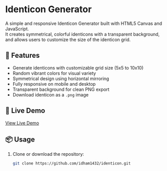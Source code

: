 # Identicon Generator

A simple and responsive Identicon Generator built with HTML5 Canvas and JavaScript.  
It creates symmetrical, colorful identicons with a transparent background, and allows users to customize the size of the identicon grid.

## 🌟 Features

- Generate identicons with customizable grid size (5x5 to 10x10)
- Random vibrant colors for visual variety
- Symmetrical design using horizontal mirroring
- Fully responsive on mobile and desktop
- Transparent background for clean PNG export
- Download identicon as a `.png` image

## 🚀 Live Demo

[View Live Demo](https://your-username.idham1432.io/identicon)  


## 📦 Usage

1. Clone or download the repository:
   ```bash
   git clone https://github.com/idham1432/identicon.git
